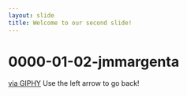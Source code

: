 ```yaml
---
layout: slide
title: Welcome to our second slide!
---
```


# 0000-01-02-jmmargenta

[via GIPHY](https://giphy.com/gifs/homer-simpson-the-simpsons-3ov9jQX2Ow4bM5xxuM) Use the left arrow to go back!

